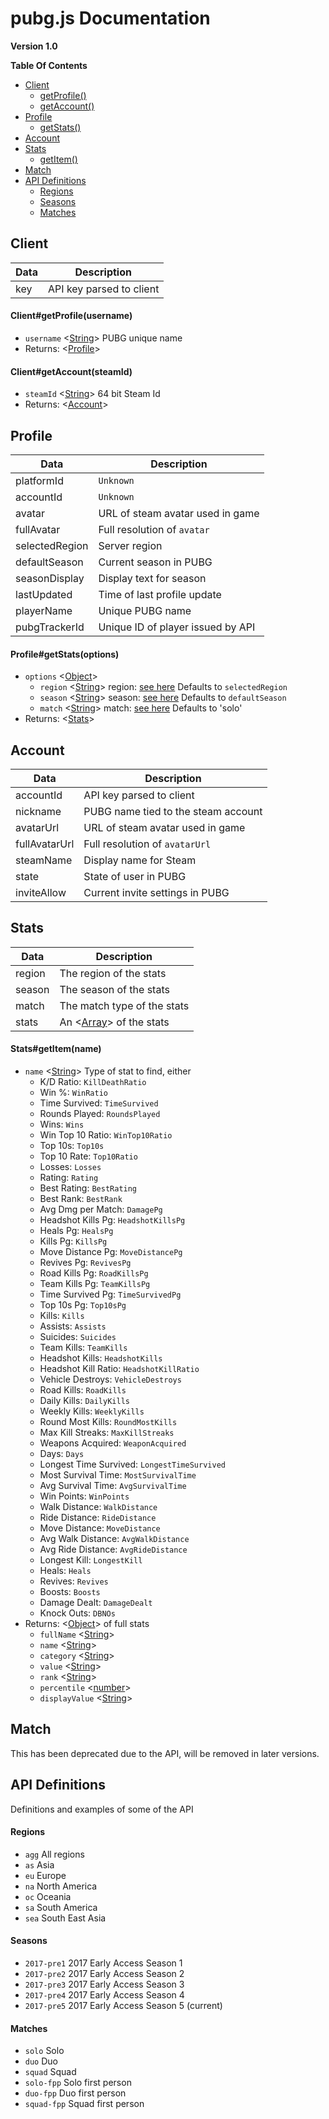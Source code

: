 # pubg.js Documentation
**Version 1.0**

**Table Of Contents**
- [Client](#Client)
    * [getProfile()](#pubgclientgetprofileusername)
    * [getAccount()](#pubgclientgetaccountsteamid)
- [Profile](#profile)
    * [getStats()](#profilegetstatsoptions)
- [Account](#account)
- [Stats](#stats)
    * [getItem()](#statsgetitemname)
- [Match](#match)
- [API Definitions](#api-definitions)
    * [Regions](#regions)
    * [Seasons](#seasons)
    * [Matches](#matches)


## Client
| Data    | Description              |
|---------|--------------------------|
| key     | API key parsed to client |

#### Client#getProfile(username)
- `username` <[String]> PUBG unique name
- Returns: <[Profile]>

#### Client#getAccount(steamId)
- `steamId` <[String]> 64 bit Steam Id
- Returns: <[Account]>

## Profile
| Data           | Description                       |
|----------------|-----------------------------------|
| platformId     | `Unknown`                         |
| accountId      | `Unknown`                         |
| avatar         | URL of steam avatar used in game  |
| fullAvatar     | Full resolution of `avatar`       |
| selectedRegion | Server region                     |
| defaultSeason  | Current season in PUBG            |
| seasonDisplay  | Display text for season           |
| lastUpdated    | Time of last profile update       |
| playerName     | Unique PUBG name                  |
| pubgTrackerId  | Unique ID of player issued by API |

#### Profile#getStats(options)
- `options` <[Object]>
    - `region` <[String]> region: [see here](#regions) Defaults to `selectedRegion`
    - `season` <[String]> season: [see here](#seasons) Defaults to `defaultSeason`
    - `match` <[String]> match: [see here](#matches) Defaults to 'solo'
- Returns: <[Stats]>

## Account
| Data          | Description                         |
|---------------|-------------------------------------|
| accountId     | API key parsed to client            |
| nickname      | PUBG name tied to the steam account |
| avatarUrl     | URL of steam avatar used in game    |
| fullAvatarUrl | Full resolution of `avatarUrl`      |
| steamName     | Display name for Steam              |
| state         | State of user in PUBG               |
| inviteAllow   | Current invite settings in PUBG     |

## Stats
| Data   | Description                 |
|--------|-----------------------------|
| region | The region of the stats     |
| season | The season of the stats     |
| match  | The match type of the stats |
| stats  | An <[Array]> of the stats   |

#### Stats#getItem(name)
- `name` <[String]> Type of stat to find, either
    - K/D Ratio: `KillDeathRatio`
    - Win %: `WinRatio`
    - Time Survived: `TimeSurvived`
    - Rounds Played: `RoundsPlayed`
    - Wins: `Wins`
    - Win Top 10 Ratio: `WinTop10Ratio`
    - Top 10s: `Top10s`
    - Top 10 Rate: `Top10Ratio`
    - Losses: `Losses`
    - Rating: `Rating`
    - Best Rating: `BestRating`
    - Best Rank: `BestRank`
    - Avg Dmg per Match: `DamagePg`
    - Headshot Kills Pg: `HeadshotKillsPg`
    - Heals Pg: `HealsPg`
    - Kills Pg: `KillsPg`
    - Move Distance Pg: `MoveDistancePg`
    - Revives Pg: `RevivesPg`
    - Road Kills Pg: `RoadKillsPg`
    - Team Kills Pg: `TeamKillsPg`
    - Time Survived Pg: `TimeSurvivedPg`
    - Top 10s Pg: `Top10sPg`
    - Kills: `Kills`
    - Assists: `Assists`
    - Suicides: `Suicides`
    - Team Kills: `TeamKills`
    - Headshot Kills: `HeadshotKills`
    - Headshot Kill Ratio: `HeadshotKillRatio`
    - Vehicle Destroys: `VehicleDestroys`
    - Road Kills: `RoadKills`
    - Daily Kills: `DailyKills`
    - Weekly Kills: `WeeklyKills`
    - Round Most Kills: `RoundMostKills`
    - Max Kill Streaks: `MaxKillStreaks`
    - Weapons Acquired: `WeaponAcquired`
    - Days: `Days`
    - Longest Time Survived: `LongestTimeSurvived`
    - Most Survival Time: `MostSurvivalTime`
    - Avg Survival Time: `AvgSurvivalTime`
    - Win Points: `WinPoints`
    - Walk Distance: `WalkDistance`
    - Ride Distance: `RideDistance`
    - Move Distance: `MoveDistance`
    - Avg Walk Distance: `AvgWalkDistance`
    - Avg Ride Distance: `AvgRideDistance`
    - Longest Kill: `LongestKill`
    - Heals: `Heals`
    - Revives: `Revives`
    - Boosts: `Boosts`
    - Damage Dealt: `DamageDealt`
    - Knock Outs: `DBNOs`
- Returns: <[Object]> of full stats
    - `fullName` <[String]>
    - `name` <[String]>
    - `category` <[String]>
    - `value` <[String]>
    - `rank` <[String]>
    - `percentile` <[number]>
    - `displayValue` <[String]>

## Match
This has been deprecated due to the API, will be removed in later versions.

## API Definitions
Definitions and examples of some of the API

#### Regions
- `agg` All regions
- `as` Asia
- `eu` Europe
- `na` North America
- `oc` Oceania
- `sa` South America
- `sea` South East Asia

#### Seasons
- `2017-pre1` 2017 Early Access Season 1
- `2017-pre2` 2017 Early Access Season 2
- `2017-pre3` 2017 Early Access Season 3
- `2017-pre4` 2017 Early Access Season 4
- `2017-pre5` 2017 Early Access Season 5 (current)

#### Matches
- `solo` Solo
- `duo` Duo
- `squad` Squad
- `solo-fpp` Solo first person
- `duo-fpp` Duo first person
- `squad-fpp` Squad first person




[String]: https://developer.mozilla.org/en-US/docs/Web/JavaScript/Reference/Global_Objects/String "String"
[Object]: https://developer.mozilla.org/en-US/docs/Web/JavaScript/Reference/Global_Objects/Object "Object"
[Array]: https://developer.mozilla.org/en-US/docs/Web/JavaScript/Reference/Global_Objects/Array "Array"
[number]: https://developer.mozilla.org/en-US/docs/Web/JavaScript/Data_structures#Number_type "Number"

[Profile]: #profile "Profile"
[Account]: #account "Account"
[Stats]: #stats "Stats"
[Match]: mMatch "Match"